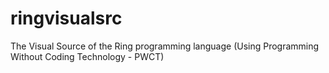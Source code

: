 # ringvisualsrc
The Visual Source of the Ring programming language (Using Programming Without Coding Technology - PWCT)
